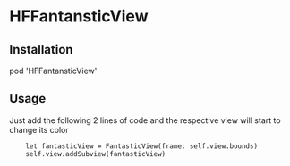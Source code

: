# HFFantansticView

## Installation

pod 'HFFantansticView'

## Usage
Just add the following 2 lines of code and the respective view will start to change its color

        let fantasticView = FantasticView(frame: self.view.bounds)
        self.view.addSubview(fantasticView)
